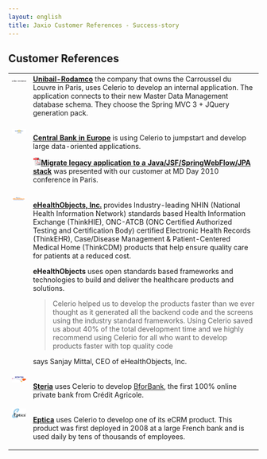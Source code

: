 ```yaml
---
layout: english
title: Jaxio Customer References - Success-story
---
```

## Customer References

<table class="table">
<tr>
<td style="vertical-align: top">
<img src="/images/customers/logo-unibail-rodamco.gif"/></td>
<td
<p>
<a href="http://www.unibail-rodamco.fr" target="_new"><strong>Unibail-Rodamco</strong></a> the company that owns the Carroussel du Louvre in Paris, uses 
Celerio to develop an internal application. The application connects to their new Master Data Management database schema. They choose the Spring MVC 3 + JQuery generation pack.   
</p>
</td>
</tr>
<tr>
<td style="vertical-align: top"><img src="/images/customers/logo-banque-de-france.gif" title="Banque de France"/></td></td>
<td>
<p>
<a href="http://www.banque-france.fr" target="_new"><strong>Central Bank in Europe</strong></a> is using Celerio to jumpstart and develop large data-oriented applications.
</p>
<p>
<img src="/images/pdf-icon.png" width="16" height="16"/><a href="/documents/jaxio-migration-application-client-serveur.pdf" 
onclick="javascript: pageTracker._trackPageview('/documents/jaxio-migration-application-client-serveur.pdf'); "><strong>Migrate legacy application to a Java/JSF/SpringWebFlow/JPA stack</strong></a> 
was presented with our customer at MD Day 2010 conference in Paris.
</p>
</td>
</tr>

<tr>
<td style="vertical-align: top"><img src="/images/customers/logo-ehealthobjects.png" width="95%"/></td> 
<td>

<p><a href="http://www.ehealthobjects.com" target="_new"><strong>eHealthObjects, Inc.</strong></a> provides Industry-leading NHIN (National Health Information Network) 
standards based Health Information Exchange (ThinkHIE), ONC-ATCB (ONC Certified Authorized
Testing and Certification Body) certified Electronic Health Records (ThinkEHR),  
Case/Disease Management & Patient-Centered Medical Home (ThinkCDM) products that help ensure
quality care for patients at a reduced cost.
</p>
<p><strong>eHealthObjects</strong> uses open standards based frameworks and technologies to build and deliver the healthcare products and solutions. 
<blockquote>Celerio helped us to develop the products faster than we ever thought as it generated all the backend code 
and the screens using the industry standard frameworks. Using Celerio saved us about 40% of the total 
development time and we highly recommend using Celerio for all who want to develop products faster 
with top quality code</blockquote> says Sanjay Mittal, CEO of eHealthObjects, Inc.
</p>
</td>
</tr>
<tr>
<td style="vertical-align: top">
<img src="/images/customers/logo-steria.gif" />
</td>
<td>
<p>
<a href="http://www.steria.fr" target="_new"><strong>Steria</strong></a> uses Celerio to develop <a href="http://www.bforbank.com">BforBank</a>, 
the first 100% online private bank from Crédit Agricole.</p>
</p>
</td>
</tr>

<tr>
<td style="vertical-align: top">
<img src="/images/customers/logo-eptica.gif"/>
</td>
<td>
<p>
<a href="http://www.eptica.com" target="_new"><strong>Eptica</strong></a> uses Celerio to develop one of its eCRM product. 
This product was first deployed in 2008 at a large French bank and is used daily by tens of thousands of employees.
</p>
</td>
</tr>
</table>
